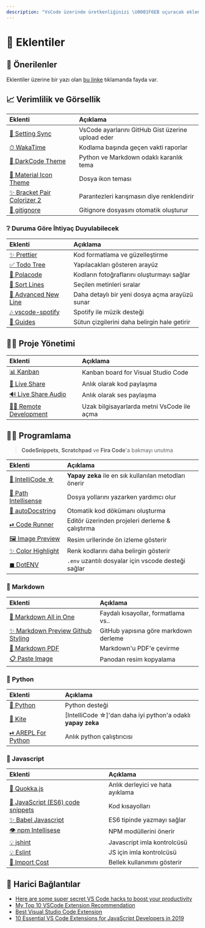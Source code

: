 ```yaml
---
description: "VsCode üzerinde üretkenliğinizi \U0001F6EB uçuracak eklentiler."
---
```


# 🔌 Eklentiler

## 🎇 Önerilenler

Eklentiler üzerine bir yazı olan [bu linke](https://www.freecodecamp.org/news/here-are-some-super-secret-vs-code-hacks-to-boost-your-productivity-20d30197ac76/) tıklamanda fayda var.

## 📈 Verimlilik ve Görsellik

| Eklenti | Açıklama |
| :--- | :--- |
| [💫 Setting Sync](https://marketplace.visualstudio.com/items?itemName=Shan.code-settings-sync) | VsCode ayarlarını GitHub Gist üzerine upload eder |
| [⏱ WakaTime](https://marketplace.visualstudio.com/items?itemName=WakaTime.vscode-wakatime) | Kodlama başında geçen vakti raporlar |
| [🌙 DarkCode Theme](https://marketplace.visualstudio.com/items?itemName=yedhrab.darkcode-theme-adopted-python-and-markdown) | Python ve Markdown odaklı karanlık tema |
| [📂 Material Icon Theme](https://marketplace.visualstudio.com/items?itemName=PKief.material-icon-theme) | Dosya ikon teması |
| [✨ Bracket Pair Colorizer 2](https://marketplace.visualstudio.com/items?itemName=CoenraadS.bracket-pair-colorizer-2) | Parantezleri karışmasın diye renklendirir |
| [🍁 gitignore](https://marketplace.visualstudio.com/items?itemName=codezombiech.gitignore) | Gitignore dosyasını otomatik oluşturur |

### ❔ Duruma Göre İhtiyaç Duyulabilecek

| Eklenti | Açıklama |
| :--- | :--- |
| [✨ Prettier](https://marketplace.visualstudio.com/items?itemName=esbenp.prettier-vscode) | Kod formatlama ve güzelleştirme |
| [✅ Todo Tree](https://marketplace.visualstudio.com/items?itemName=Gruntfuggly.todo-tree) | Yapılacakları gösteren arayüz |
| [📸 Polacode](https://marketplace.visualstudio.com/items?itemName=pnp.polacode) | Kodların fotoğraflarını oluşturmayı sağlar |
| [📏 Sort Lines](https://marketplace.visualstudio.com/items?itemName=Tyriar.sort-lines) | Seçilen metinleri sıralar |
| [📑 Advanced New Line](https://marketplace.visualstudio.com/items?itemName=dkundel.vscode-new-file) | Daha detaylı bir yeni dosya açma arayüzü sunar |
| [🎶 vscode-spotify](https://marketplace.visualstudio.com/items?itemName=shyykoserhiy.vscode-spotify) | Spotify ile müzik desteği |
| [📐 Guides](https://marketplace.visualstudio.com/items?itemName=spywhere.guides) | Sütun çizgilerini daha belirgin hale getirir |

## 👨‍💼 Proje Yönetimi

| Eklenti | Açıklama |
| :--- | :--- |
| [📊 Kanban](https://marketplace.visualstudio.com/items?itemName=mkloubert.vscode-kanban) | Kanban board for Visual Studio Code |
| [🎥 Live Share](https://marketplace.visualstudio.com/items?itemName=MS-vsliveshare.vsliveshare) | Anlık olarak kod paylaşma |
| [🔊 Live Share Audio](https://marketplace.visualstudio.com/items?itemName=MS-vsliveshare.vsliveshare-audio) | Anlık olarak ses paylaşma |
| [👨‍💻 Remote Development](https://marketplace.visualstudio.com/items?itemName=ms-vscode-remote.vscode-remote-extensionpack) | Uzak bilgisayarlarda metni VsCode ile açma |

## 👨‍💻 Programlama

> **CodeSnippets**, **Scratchpad** ve **Fira Code**'a bakmayı unutma

| Eklenti | Açıklama |
| :--- | :--- |
| [🤖 IntelliCode ☆](https://marketplace.visualstudio.com/items?itemName=VisualStudioExptTeam.vscodeintellicode) | **Yapay zeka** ile en sık kullanılan metodları önerir |
| [📁 Path Intellisense](https://marketplace.visualstudio.com/items?itemName=christian-kohler.path-intellisense) | Dosya yollarını yazarken yardımcı olur |
| [📰 autoDocstring](https://marketplace.visualstudio.com/items?itemName=njpwerner.autodocstring) | Otomatik kod dökümanı oluşturma |
| [⏯ Code Runner](https://marketplace.visualstudio.com/items?itemName=formulahendry.code-runner) | Editör üzerinden projeleri derleme & çalıştırma |
| [🖼 Image Preview](https://marketplace.visualstudio.com/items?itemName=kisstkondoros.vscode-gutter-preview) | Resim urllerinde ön izleme gösterir |
| [✨ Color Highlight](https://marketplace.visualstudio.com/items?itemName=naumovs.color-highlight) | Renk kodlarını daha belirgin gösterir |
| [◼ DotENV](https://marketplace.visualstudio.com/items?itemName=mikestead.dotenvs) | `.env` uzantılı dosyalar için vscode desteği sağlar |

### 📄 Markdown

| Eklenti | Açıklama |
| :--- | :--- |
| [🌟 Markdown All in One](https://marketplace.visualstudio.com/items?itemName=yzhang.markdown-all-in-one) | Faydalı kısayollar, formatlama vs.. |
| [✨ Markdown Preview Github Styling](https://marketplace.visualstudio.com/items?itemName=bierner.markdown-preview-github-styles) | GitHub yapısına göre markdown derleme |
| [📃 Markdown PDF](https://marketplace.visualstudio.com/items?itemName=yzane.markdown-pdf) | Markdown'u PDF'e çevirme |
| [📋 Paste Image](https://marketplace.visualstudio.com/items?itemName=mushan.vscode-paste-image) | Panodan resim kopyalama |

### 🐍 Python

| Eklenti | Açıklama |
| :--- | :--- |
| [🌟 Python](https://marketplace.visualstudio.com/items?itemName=ms-python.python) | Python desteği |
| [🤖 Kite](https://marketplace.visualstudio.com/items?itemName=kiteco.kite) | \[IntelliCode ☆\]'dan daha iyi python'a odaklı **yapay zeka** |
| [⏯ AREPL For Python](https://marketplace.visualstudio.com/items?itemName=almenon.arepl) | Anlık python çalıştırıcısı |

### 📜 Javascript

| Eklenti | Açıklama |
| :--- | :--- |
| [🐛 Quokka.js](https://marketplace.visualstudio.com/items?itemName=WallabyJs.quokka-vscode) | Anlık derleyici ve hata ayıklama |
| [🚀 JavaScript \(ES6\) code snippets](https://marketplace.visualstudio.com/items?itemName=xabikos.JavaScriptSnippets) | Kod kısayolları |
| [✨ Babel Javascript](https://marketplace.visualstudio.com/items?itemName=mgmcdermott.vscode-language-babel) | ES6 tipinde yazmayı sağlar |
| [👁 npm Intellisese](https://marketplace.visualstudio.com/items?itemName=christian-kohler.npm-intellisense) | NPM modüllerini önerir |
| [💡 jshint](https://marketplace.visualstudio.com/items?itemName=dbaeumer.jshint) | Javascript imla kontrolcüsü |
| [💡 Eslint](https://marketplace.visualstudio.com/items?itemName=dbaeumer.vscode-eslint) | JS için imla kontrolcüsü |
| [🎳 Import Cost](https://marketplace.visualstudio.com/items?itemName=wix.vscode-import-cost) | Bellek kullanımını gösterir |

## 🔗 Harici Bağlantılar

* [Here are some super secret VS Code hacks to boost your productivity](https://www.freecodecamp.org/news/here-are-some-super-secret-vs-code-hacks-to-boost-your-productivity-20d30197ac76/)
* [My Top 10 VSCode Extension Recommendation](https://medium.com/backticks-tildes/my-top-10-vscode-extension-recommendation-ac2c2f62ffe5)
* [Best Visual Studio Code Extension](https://blog.elmah.io/best-visual-studio-code-extensions/)
* [10 Essential VS Code Extensions for JavaScript Developers in 2019](https://hackernoon.com/10-essential-vs-code-extensions-for-javascript-developers-in-2019-e8320e3f421e)

